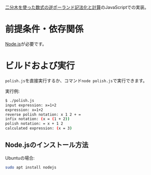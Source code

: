 [二分木を使った数式の逆ポーランド記法化と計算](https://smdn.jp/programming/tips/polish/)のJavaScriptでの実装。

# 前提条件・依存関係
[Node.js](https://nodejs.org/ja/)が必要です。

# ビルドおよび実行
`polish.js`を直接実行するか、コマンド`node polish.js`で実行できます。

実行例:
```sh
$ ./polish.js
input expression: x=1+2
expression: x=1+2
reverse polish notation: x 1 2 + =
infix notation: (x = (1 + 2))
polish notation: = x + 1 2
calculated expression: (x = 3)
```

## Node.jsのインストール方法
Ubuntuの場合:
```sh
sudo apt install nodejs
```
